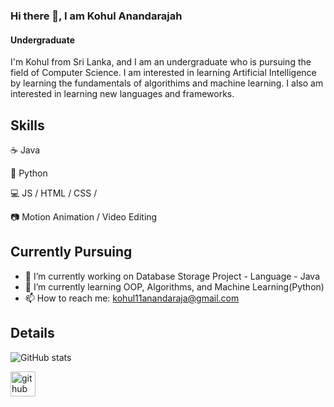 ### Hi there 👋, I am Kohul Anandarajah
#### Undergraduate
I'm Kohul from Sri Lanka, and I am an undergraduate who is pursuing the field of Computer Science. I am interested in learning Artificial Intelligence by learning the fundamentals of algorithims and machine learning. I also am interested in learning new languages and frameworks.

## Skills
☕ Java

🐍 Python

💻 JS / HTML / CSS / 

📷 Motion Animation / Video Editing

## Currently Pursuing

- 🔭 I’m currently working on Database Storage Project - Language - Java 
- 🌱 I’m currently learning OOP, Algorithms, and Machine Learning(Python) 
- 📫 How to reach me: kohul11anandaraja@gmail.com

## Details

![GitHub stats](https://github-readme-stats.vercel.app/api?username=kohular&show_icons=true)

[<img src='https://cdn.jsdelivr.net/npm/simple-icons@3.0.1/icons/github.svg' alt='github' height='40'>](https://github.com/kohular)


